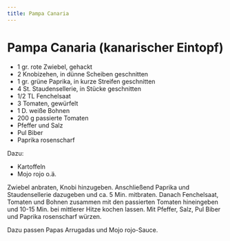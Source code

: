 ```yaml
---
title: Pampa Canaria
---
```

Pampa Canaria (kanarischer Eintopf)
===================================

* 1 gr. rote Zwiebel, gehackt
* 2 Knobizehen, in dünne Scheiben geschnitten
* 1 gr. grüne Paprika, in kurze Streifen geschnitten
* 4 St. Staudensellerie, in Stücke geschnitten
* 1/2 TL Fenchelsaat
* 3 Tomaten, gewürfelt
* 1 D. weiße Bohnen
* 200 g passierte Tomaten
* Pfeffer und Salz
* Pul Biber
* Paprika rosenscharf

Dazu:
* Kartoffeln
* Mojo rojo o.ä.

Zwiebel anbraten, Knobi hinzugeben. Anschließend Paprika und Staudensellerie
dazugeben und ca. 5 Min. mitbraten. Danach Fenchelsaat, Tomaten und Bohnen
zusammen mit den passierten Tomaten hineingeben und 10-15 Min. bei mittlerer
Hitze kochen lassen. Mit Pfeffer, Salz, Pul Biber und Paprika rosenscharf
würzen.

Dazu passen Papas Arrugadas und Mojo rojo-Sauce.

